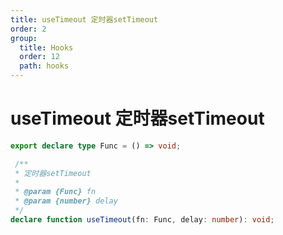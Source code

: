 ```yaml
---
title: useTimeout 定时器setTimeout
order: 2
group:
  title: Hooks
  order: 12
  path: hooks
---
```


# useTimeout 定时器setTimeout

```typescript
export declare type Func = () => void;

 /**
 * 定时器setTimeout
 *
 * @param {Func} fn
 * @param {number} delay
 */
declare function useTimeout(fn: Func, delay: number): void;
```